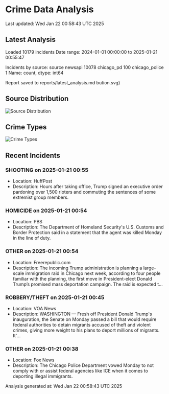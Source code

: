 # Crime Data Analysis
Last updated: Wed Jan 22 00:58:43 UTC 2025

## Latest Analysis

Loaded 10179 incidents
Date range: 2024-01-01 00:00:00 to 2025-01-21 00:55:47

Incidents by source:
source
newsapi           10078
chicago_pd          100
chicago_police        1
Name: count, dtype: int64

Report saved to reports/latest_analysis.md
bution.svg)

## Source Distribution
![Source Distribution](images/source_distribution.svg)

## Crime Types
![Crime Types](images/crime_types.svg)

## Recent Incidents

### SHOOTING on 2025-01-21 00:55
- Location: HuffPost
- Description: Hours after taking office, Trump signed an executive order pardoning over 1,500 rioters and commuting the sentences of some extremist group members.


### HOMICIDE on 2025-01-21 00:54
- Location: PBS
- Description: The Department of Homeland Security's U.S. Customs and Border Protection said in a statement that the agent was killed Monday in the line of duty.


### OTHER on 2025-01-21 00:54
- Location: Freerepublic.com
- Description: The incoming Trump administration is planning a large-scale immigration raid in Chicago next week, according to four people familiar with the planning, the first move in President-elect Donald Trump’s promised mass deportation campaign. The raid is expected t…


### ROBBERY/THEFT on 2025-01-21 00:45
- Location: VOA News
- Description: WASHINGTON — Fresh off President Donald Trump's inauguration, the Senate on Monday passed a bill that would require federal authorities to detain migrants accused of theft and violent crimes, giving more weight to his plans to deport millions of migrants. It'…


### OTHER on 2025-01-21 00:38
- Location: Fox News
- Description: The Chicago Police Department vowed Monday to not comply with or assist federal agencies like ICE when it comes to deporting illegal immigrants.

Analysis generated at: Wed Jan 22 00:58:43 UTC 2025
